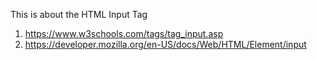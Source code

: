 This is about the HTML Input Tag

1. https://www.w3schools.com/tags/tag_input.asp
2. https://developer.mozilla.org/en-US/docs/Web/HTML/Element/input
